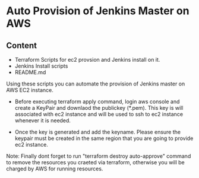 # Auto Provision of Jenkins Master on AWS

## Content

* Terraform Scripts for ec2 provsion and Jenkins install on it.
* Jenkins Install scripts
* README.md

Using these scripts you can automate the provision of Jenkins master on AWS EC2 instance.

* Before executing terraform apply command, login aws console and create a KeyPair and downlaod the 
publickey (*.pem). This key is will associated with ec2 instance and will be used to ssh to 
ec2 instance whenever it is needed.

* Once the key is generated and add the keyname. Please ensure the keypair must be created in the same region that you are 
going to provide ec2 instance.

Note: Finally dont forget to run "terraform destroy auto-approve" command to remove the resources you craeted 
via terraform, otherwise you will be charged by AWS for running resources.
